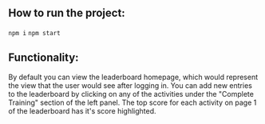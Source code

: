 ## How to run the project:

`npm i`
`npm start`

## Functionality:

By default you can view the leaderboard homepage, which would represent the view that the user would see after logging in.
You can add new entries to the leaderboard by clicking on any of the activities under the "Complete Training" section of the left panel. The top score for each activity on page 1 of the leaderboard has it's score highlighted. 